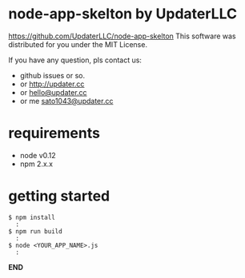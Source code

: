 node-app-skelton by UpdaterLLC
==============================

https://github.com/UpdaterLLC/node-app-skelton
This software was distributed for you under the MIT License.

If you have any question, pls contact us:
 - github issues or so.
 - or http://updater.cc
 - or hello@updater.cc
 - or me <sato1043@updater.cc>


# requirements

- node v0.12
- npm  2.x.x

# getting started

```console
$ npm install
  :
$ npm run build
  :
$ node <YOUR_APP_NAME>.js
  :
```

__END__
